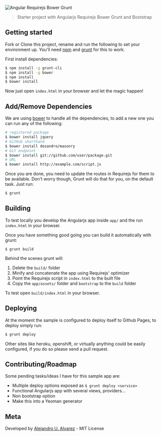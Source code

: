 ![Angular Requirejs Bower Grunt](http://urbanoalvarez.es/angular-requirejs-bower-grunt/assets/logo.png)
> Starter project with Angularjs Requirejs Bower Grunt and Bootstrap

## Getting started

Fork or Clone this project, rename and run the following to set your environment up. You'll need [npm](http://nodejs.org/download/) and [grunt](http://gruntjs.com/installing-grunt) for this to work.

First install dependencies:

```sh
$ npm install -g grunt-cli
$ npm install -g bower
$ npm install
$ bower install
```

Now just open `index.html` in your browser and let the magic happen!

## Add/Remove Dependencies

We are using [bower](http://bower.io/) to handle all the dependencies, to add a new one you can run any of the following:

```sh
# registered package
$ bower install jquery
# GitHub shorthand
$ bower install desandro/masonry
# Git endpoint
$ bower install git://github.com/user/package.git
# URL
$ bower install http://example.com/script.js
```

Once you are done, you need to update the routes in Requirejs for them to be available.
Don't worry though, Grunt will do that for you, on the default task. Just run:

```sh
$ grunt
```

## Building

To test locally you develop the Angularjs app inside `app/` and the run `index.html` in your browser.

Once you have something good going you can build it automatically with grunt:

```
$ grunt build
```

Behind the scenes grunt will:

1. Delete the `build/` folder
2. Minify and concatenate the app using Requirejs' optimizer
3. Point the Requirejs script in `index.html` to the built file
4. Copy the `app/assets/` folder and `bootstrap` to the `build` folder

To test open `build/index.html` in your browser.

## Deploying

At the moment the sample is configured to deploy itself to Github Pages, to deploy simply run:

```sh
$ grunt deploy
```

Other sites like heroku, openshift, or virtually anything could be easily configured, if you do so please send a pull request.

## Contributing/Roadmap

Some pending tasks/ideas I have for this sample app are:

- Multiple deploy options exposed as `$ grunt deploy <service>`
- Functional Angularjs app with several views, providers...
- Non bootstrap option
- Make this into a Yeoman generator

## Meta
Developed by [Alejandro U. Alvarez](http://urbanoalvarez.es) - MIT License
